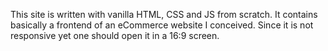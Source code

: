 This site is written with vanilla HTML, CSS and JS from scratch.
It contains basically a frontend of an eCommerce website I conceived.
Since it is not responsive yet one should open it in a 16:9 screen.
